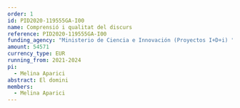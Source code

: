 ```yaml
---
order: 1
id: PID2020-119555GA-I00
name: Comprensió i qualitat del discurs
reference: PID2020-119555GA-I00
funding_agency: "Ministerio de Ciencia e Innovación (Proyectos I+D+i) "
amount: 54571
currency_type: EUR
running_from: 2021-2024
pi:
  - Melina Aparici
abstract: El domini
members:
  - Melina Aparici
---
```

